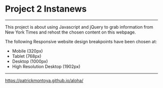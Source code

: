 



# Project 2 Instanews
-------------------------------
This project is about using Javascript and jQuery to grab information from New York Times and rehost the chosen content on this webpage. 

The following Responsive website design breakpoints have been chosen at:
* Mobile (320px)
* Tablet (768px)
* Desktop (1000px)
* High Resolution Desktop (1902px)
-----------------------------------



https://patrickmontoya.github.io/aloha/